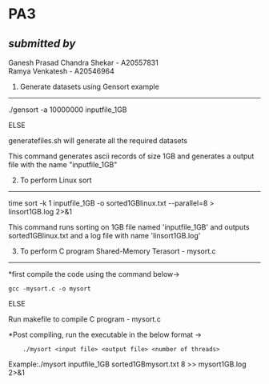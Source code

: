 # PA3
*submitted by*
----------------
Ganesh Prasad Chandra Shekar - A20557831		
Ramya Venkatesh              - A20546964

1. Generate datasets using Gensort example
------------------------------------------
./gensort -a 10000000 inputfile_1GB

   ELSE

generatefiles.sh will generate all the required datasets


This command generates ascii records of size 1GB and generates a output file with the name "inputfile_1GB"

2. To perform Linux sort
-----------------------------------------
time sort -k 1 inputfile_1GB -o sorted1GBlinux.txt --parallel=8 > linsort1GB.log 2>&1

This command runs sorting on 1GB file named 'inputfile_1GB' and outputs sorted1GBlinux.txt and a log file with name 'linsort1GB.log' 

3. To perform C program Shared-Memory Terasort - mysort.c
---------------------------------------------------------
*first compile the code using the command below-> 

	gcc -mysort.c -o mysort


ELSE

Run makefile to compile C program - mysort.c

*Post compiling, run the executable in the below format ->

        ./mysort <input file> <output file> <number of threads>

Example:./mysort inputfile_1GB sorted1GBmysort.txt 8 >> mysort1GB.log 2>&1


